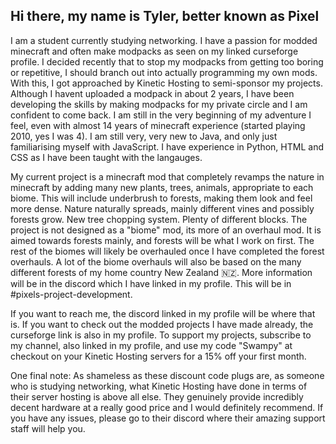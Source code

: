 ## Hi there, my name is Tyler, better known as Pixel
I am a student currently studying networking. 
I have a passion for modded minecraft and often make modpacks as seen on my linked curseforge profile.
I decided recently that to stop my modpacks from getting too boring or repetitive, I should branch out into actually programming my own mods.
With this, I got approached by Kinetic Hosting to semi-sponsor my projects.
Although I havent uploaded a modpack in about 2 years, I have been developing the skills by making modpacks for my private circle and I am confident to come back.
I am still in the very beginning of my adventure I feel, even with almost 14 years of minecraft experience (started playing 2010, yes I was 4).
I am still very, very new to Java, and only just familiarising myself with JavaScript. I have experience in Python, HTML and CSS as I have been taught with the langauges.

My current project is a minecraft mod that completely revamps the nature in minecraft by adding many new plants, trees, animals, appropriate to each biome.
This will include underbrush to forests, making them look and feel more dense.
Nature naturally spreads, mainly different vines and possibly forests grow.
New tree chopping system.
Plenty of different blocks.
The project is not designed as a "biome" mod, its more of an overhaul mod. It is aimed towards forests mainly, and forests will be what I work on first.
The rest of the biomes will likely be overhauled once I have completed the forest overhauls.
A lot of the biome overhauls will also be based on the many different forests of my home country New Zealand 🇳🇿.
More information will be in the discord which I have linked in my profile. This will be in #pixels-project-development.

If you want to reach me, the discord linked in my profile will be where that is.
If you want to check out the modded projects I have made already, the curseforge link is also in my profile.
To support my projects, subscribe to my channel, also linked in my profile, and use my code "Swampy" at checkout on your Kinetic Hosting servers for a 15% off your first month. 

One final note:
As shameless as these discount code plugs are, as someone who is studying networking, what Kinetic Hosting have done in terms of their server hosting is above all else. They genuinely provide incredibly decent
hardware at a really good price and I would definitely recommend. If you have any issues, please go to their discord where their amazing support staff will help you. 
